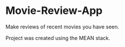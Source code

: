 # Movie-Review-App
Make reviews of recent movies you have seen.

Project was created using the MEAN stack.
